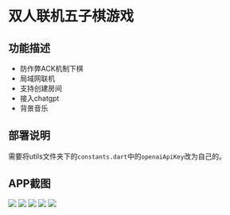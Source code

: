 # 双人联机五子棋游戏

## 功能描述

- 防作弊ACK机制下棋
- 局域网联机
- 支持创建房间
- 接入chatgpt
- 背景音乐
## 部署说明

需要将utils文件夹下的`constants.dart`中的`openaiApiKey`改为自己的。

## APP截图

<img src="https://ynu-lost-found.oss-cn-beijing.aliyuncs.com/20230101185217-图片1.jpg"/>
<img src="https://ynu-lost-found.oss-cn-beijing.aliyuncs.com/20230101185239-图片2.jpg"/>
<img src="https://ynu-lost-found.oss-cn-beijing.aliyuncs.com/20230101185250-图片3.jpg"/>
<img src="https://ynu-lost-found.oss-cn-beijing.aliyuncs.com/20230101185255-图片4.jpg"/>
<img src="https://ynu-lost-found.oss-cn-beijing.aliyuncs.com/20230101185301-图片5.jpg"/>